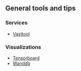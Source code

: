 ## General tools and tips

### Services
- [Vasttool](https://github.com/jjziets/vasttools?tab=readme-ov-file#how-to-move-your-vast-docker-driver-to-another-drive)


### Visualizations
- [Tensorboard](https://pytorch.org/tutorials/recipes/recipes/tensorboard_with_pytorch.html)
- [Wanddb](https://wandb.ai/site)
